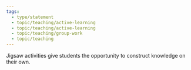 ```yaml
---
tags:
  - type/statement
  - topic/teaching/active-learning
  - topic/teaching/active-learning
  - topic/teaching/group-work
  - topic/teaching
---
```

Jigsaw activities give students the opportunity to construct knowledge on their own.